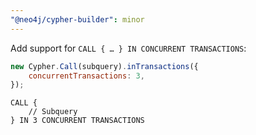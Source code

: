 ```yaml
---
"@neo4j/cypher-builder": minor
---
```


Add support for `CALL { …​ } IN CONCURRENT TRANSACTIONS`:

```js
new Cypher.Call(subquery).inTransactions({
    concurrentTransactions: 3,
});
```

```cypher
CALL {
    // Subquery
} IN 3 CONCURRENT TRANSACTIONS
```
